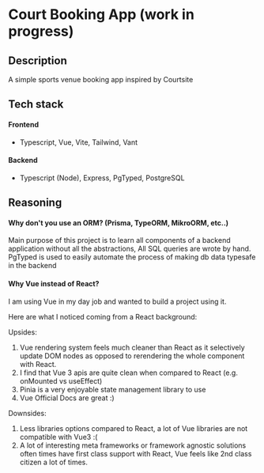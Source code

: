 # Court Booking App (work in progress)

## Description

A simple sports venue booking app inspired by Courtsite

## Tech stack

#### Frontend

- Typescript, Vue, Vite, Tailwind, Vant

#### Backend

- Typescript (Node), Express, PgTyped, PostgreSQL

## Reasoning

#### Why don't you use an ORM? (Prisma, TypeORM, MikroORM, etc..)

Main purpose of this project is to learn all components of a backend application without all the abstractions, All SQL queries are wrote by hand. PgTyped is used to easily automate the process of making db data typesafe in the backend

#### Why Vue instead of React?

I am using Vue in my day job and wanted to build a project using it.

Here are what I noticed coming from a React background:

Upsides:

1. Vue rendering system feels much cleaner than React as it selectively update DOM nodes as opposed to rerendering the whole component with React.
2. I find that Vue 3 apis are quite clean when compared to React (e.g. onMounted vs useEffect)
3. Pinia is a very enjoyable state management library to use
4. Vue Official Docs are great :)

Downsides:

1. Less libraries options compared to React, a lot of Vue libraries are not compatible with Vue3 :(
2. A lot of interesting meta frameworks or framework agnostic solutions often times have first class support with React, Vue feels like 2nd class citizen a lot of times.
